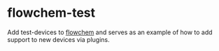 # flowchem-test

Add test-devices to [flowchem](https://github.com/cambiegroup/flowchem) and serves as an example of how to add support
to new devices via plugins.
